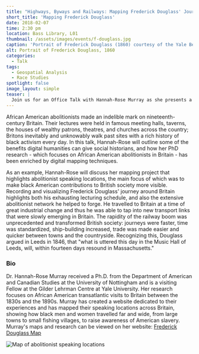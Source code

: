 ```yaml
---
title: "Highways, Byways and Railways: Mapping Frederick Douglass' Journey in Britain"
short_title: 'Mapping Frederick Douglass'
date: 2018-02-07
time: 2:30 pm
location: Bass Library, L01
thumbnail: /assets/images/events/f-douglass.jpg
caption: 'Portrait of Frederick Douglass (1860) courtesy of the Yale Beinecke Library'
alt: Portrait of Frederick Douglass, 1860
categories:
  - Talk
tags:
  - Geospatial Analysis
  - Race Studies
spotlight: false
image_layout: simple
teaser: |
  Join us for an Office Talk with Hannah-Rose Murray as she presents a map of black abolitionist speaking locations.
---
```

African American abolitionists made an indelible mark on nineteenth-century Britain. Their lectures were held in famous meeting halls, taverns, the houses of wealthy patrons, theatres, and churches across the country; Britons inevitably and unknowably walk past sites with a rich history of black activism every day. In this talk, Hannah-Rose will outline some of the benefits digital humanities can give social historians, and how her PhD research - which focuses on African American abolitionists in Britain - has been enriched by digital mapping techniques.

As an example, Hannah-Rose will discuss her mapping project that highlights abolitionist speaking locations, the main focus of which was to make black American contributions to British society more visible. Recording and visualizing Frederick Douglass' journey around Britain highlights both his exhausting lecturing schedule, and also the extensive abolitionist network he helped to forge. He travelled to Britain at a time of great industrial change and thus he was able to tap into new transport links that were slowly emerging in Britain. The rapidity of the railway boom was unprecedented and transformed British society: journeys were faster, time was standardized, ship-building increased, trade was made easier and quicker between towns and the countryside. Recognizing this, Douglass argued in Leeds in 1846, that "what is uttered this day in the Music Hall of Leeds, will, within fourteen days resound in Massachusetts."

### Bio
Dr. Hannah-Rose Murray received a Ph.D. from the Department of American and Canadian Studies at the University of Nottingham and is a visiting Fellow at the Gilder Lehrman Centre at Yale University. Her research focuses on African American transatlantic visits to Britain between the 1830s and the 1890s. Murray has created a website dedicated to their experiences and has mapped their speaking locations across Britain, showing how black men and women travelled far and wide, from large towns to small fishing villages, to raise awareness of American slavery. Murray's maps and research can be viewed on her website: <a href='http://frederickdouglassinbritain.com/FrederickDouglassMap/' target='_blank'>Frederick Douglass Map</a>

<img src='{{site.baseurl}}/assets/images/events/murraymap.png'
     alt='Map of abolitionist speaking locations'
     style='float: left; margin-right: 10px;' />
